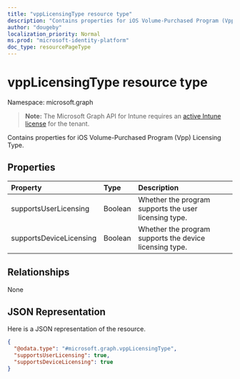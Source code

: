 ```yaml
---
title: "vppLicensingType resource type"
description: "Contains properties for iOS Volume-Purchased Program (Vpp) Licensing Type."
author: "dougeby"
localization_priority: Normal
ms.prod: "microsoft-identity-platform"
doc_type: resourcePageType
---
```


# vppLicensingType resource type

Namespace: microsoft.graph

> **Note:** The Microsoft Graph API for Intune requires an [active Intune license](https://go.microsoft.com/fwlink/?linkid=839381) for the tenant.

Contains properties for iOS Volume-Purchased Program (Vpp) Licensing Type.

## Properties
|Property|Type|Description|
|:---|:---|:---|
|supportsUserLicensing|Boolean|Whether the program supports the user licensing type.|
|supportsDeviceLicensing|Boolean|Whether the program supports the device licensing type.|

## Relationships
None

## JSON Representation
Here is a JSON representation of the resource.
<!-- {
  "blockType": "resource",
  "@odata.type": "microsoft.graph.vppLicensingType"
}
-->
``` json
{
  "@odata.type": "#microsoft.graph.vppLicensingType",
  "supportsUserLicensing": true,
  "supportsDeviceLicensing": true
}
```








